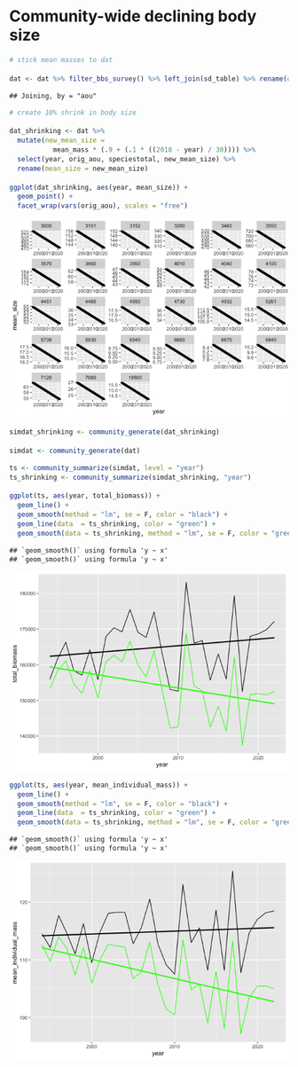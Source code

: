 Community-wide declining body size
================

``` r
# stick mean masses to dat

dat <- dat %>% filter_bbs_survey() %>% left_join(sd_table) %>% rename(orig_aou = aou)
```

    ## Joining, by = "aou"

``` r
# create 10% shrink in body size

dat_shrinking <- dat %>%
  mutate(new_mean_size =
           mean_mass * (.9 + (.1 * ((2018 - year) / 30)))) %>%
  select(year, orig_aou, speciestotal, new_mean_size) %>%
  rename(mean_size = new_mean_size)

ggplot(dat_shrinking, aes(year, mean_size)) + 
  geom_point() +
  facet_wrap(vars(orig_aou), scales = "free")
```

![](declines_files/figure-gfm/unnamed-chunk-1-1.png)<!-- -->

``` r
simdat_shrinking <- community_generate(dat_shrinking)

simdat <- community_generate(dat)
```

``` r
ts <- community_summarize(simdat, level = "year")
ts_shrinking <- community_summarize(simdat_shrinking, "year")

ggplot(ts, aes(year, total_biomass)) +
  geom_line() +
  geom_smooth(method = "lm", se = F, color = "black") +
  geom_line(data  = ts_shrinking, color = "green") +
  geom_smooth(data = ts_shrinking, method = "lm", se = F, color = "green") 
```

    ## `geom_smooth()` using formula 'y ~ x'
    ## `geom_smooth()` using formula 'y ~ x'

![](declines_files/figure-gfm/unnamed-chunk-2-1.png)<!-- -->

``` r
ggplot(ts, aes(year, mean_individual_mass)) +
  geom_line() +
  geom_smooth(method = "lm", se = F, color = "black") +
  geom_line(data  = ts_shrinking, color = "green") +
  geom_smooth(data = ts_shrinking, method = "lm", se = F, color = "green") 
```

    ## `geom_smooth()` using formula 'y ~ x'
    ## `geom_smooth()` using formula 'y ~ x'

![](declines_files/figure-gfm/unnamed-chunk-2-2.png)<!-- -->
